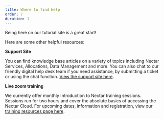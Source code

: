 ```yaml
---
title: Where to find help
order: 7
duration: 1
---
```


Being here on our tutorial site is a great start!

Here are some other helpful resources:

**Support Site**

You can find knowledge base articles on a variety of topics including Nectar Services, Allocations, Data Management and more. You can also chat to our friendly digital help desk team if you need assistance, by submitting a ticket or using the chat function. [View the support site here](https://support.ehelp.edu.au/support/home).

**Live zoom training**

We currently offer monthly Introduction to Nectar training sessions. Sessions run for two hours and cover the absolute basics of accessing the Nectar Cloud. For upcoming dates, information and registration, view our [training resources page here](https://support.ehelp.edu.au/support/solutions/articles/6000156761-learning-and-training-resources).